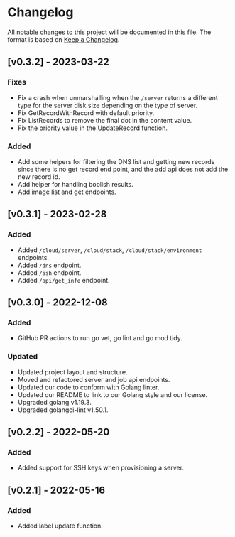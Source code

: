# Changelog
All notable changes to this project will be documented in this file. The format is based on [Keep a Changelog](https://keepachangelog.com/en/1.0.0/).

## [v0.3.2] - 2023-03-22
### Fixes
- Fix a crash when unmarshalling when the `/server` returns a different type for the server disk size depending on the type of server.
- Fix GetRecordWithRecord with default priority.
- Fix ListRecords to remove the final dot in the content value.
- Fix the priority value in the UpdateRecord function.

### Added
- Add some helpers for filtering the DNS list and getting new records since there is no get record end point, and the add api does not add the new record id.
- Add helper for handling boolish results.
- Add image list and get endpoints.

## [v0.3.1] - 2023-02-28
### Added
- Added `/cloud/server`, `/cloud/stack`, `/cloud/stack/environment` endpoints.
- Added `/dns` endpoint.
- Added `/ssh` endpoint.
- Added `/api/get_info` endpoint.

## [v0.3.0] - 2022-12-08
### Added
- GitHub PR actions to run go vet, go lint and go mod tidy.

### Updated
- Updated project layout and structure.
- Moved and refactored server and job api endpoints.
- Updated our code to conform with Golang linter.
- Updated our README to link to our Golang style and our license.
- Upgraded golang v1.19.3.
- Upgraded golangci-lint v1.50.1.

## [v0.2.2] - 2022-05-20
### Added
- Added support for SSH keys when provisioning a server.

## [v0.2.1] - 2022-05-16
### Added
- Added label update function.